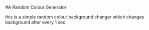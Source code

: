 #A Random Colour Generator

this is a simple random colour background changer which changes background after every 1 sec.
